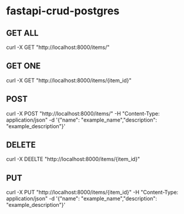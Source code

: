 # fastapi-crud-postgres


## GET ALL
curl -X GET "http://localhost:8000/items/"  

## GET ONE
curl -X GET "http://localhost:8000/items/{item_id}"

## POST
curl -X POST "http://localhost:8000/items/"   -H "Content-Type: application/json"  -d '{"name": "example_name","description": "example_description"}'

## DELETE
curl -X DEELTE "http://localhost:8000/items/{item_id}"  


## PUT
curl -X PUT  "http://localhost:8000/items/{item_id}"  -H "Content-Type: application/json"  -d '{"name": "example_name","description": "example_description"}'
